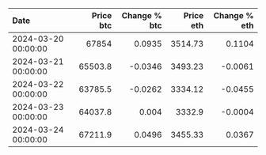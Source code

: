 | Date                |   Price btc |   Change % btc |   Price eth |   Change % eth |
|:--------------------|------------:|---------------:|------------:|---------------:|
| 2024-03-20 00:00:00 |     67854   |         0.0935 |     3514.73 |         0.1104 |
| 2024-03-21 00:00:00 |     65503.8 |        -0.0346 |     3493.23 |        -0.0061 |
| 2024-03-22 00:00:00 |     63785.5 |        -0.0262 |     3334.12 |        -0.0455 |
| 2024-03-23 00:00:00 |     64037.8 |         0.004  |     3332.9  |        -0.0004 |
| 2024-03-24 00:00:00 |     67211.9 |         0.0496 |     3455.33 |         0.0367 |